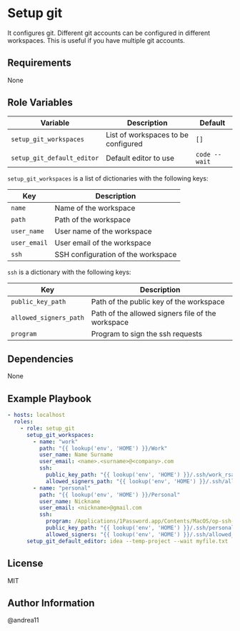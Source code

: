 # Setup git

It configures git. Different git accounts can be configured in different workspaces.
This is useful if you have multiple git accounts.

## Requirements

None

## Role Variables

| Variable                   | Description                         | Default       |
| -------------------------- | ----------------------------------- | ------------- |
| `setup_git_workspaces`     | List of workspaces to be configured | `[]`          |
| `setup_git_default_editor` | Default editor to use               | `code --wait` |

`setup_git_workspaces` is a list of dictionaries with the following keys:

| Key          | Description                        |
| ------------ | ---------------------------------- |
| `name`       | Name of the workspace              |
| `path`       | Path of the workspace              |
| `user_name`  | User name of the workspace         |
| `user_email` | User email of the workspace        |
| `ssh`        | SSH configuration of the workspace |

`ssh` is a dictionary with the following keys:

| Key                    | Description                                       |
| ---------------------- | ------------------------------------------------- |
| `public_key_path`      | Path of the public key of the workspace           |
| `allowed_signers_path` | Path of the allowed signers file of the workspace |
| `program`              | Program to sign the ssh requests                  |

## Dependencies

None

## Example Playbook

```yaml
- hosts: localhost
  roles:
    - role: setup_git
      setup_git_workspaces:
        - name: "work"
          path: "{{ lookup('env', 'HOME') }}/Work"
          user_name: Name Surname
          user_email: <name>.<surname>@<company>.com
          ssh:
            public_key_path: "{{ lookup('env', 'HOME') }}/.ssh/work_rsa.pub"
            allowed_signers_path: "{{ lookup('env', 'HOME') }}/.ssh/allowed_signers"
        - name: "personal"
          path: "{{ lookup('env', 'HOME') }}/Personal"
          user_name: Nickname
          user_email: <nickname>@gmail.com
          ssh:
            program: /Applications/1Password.app/Contents/MacOS/op-ssh-sign
            public_key_path: "{{ lookup('env', 'HOME') }}/.ssh/personal_rsa.pub"
            allowed_signers: "{{ lookup('env', 'HOME') }}/.ssh/allowed_signers"
      setup_git_default_editor: idea --temp-project --wait myfile.txt
```

## License

MIT

## Author Information

@andrea11
